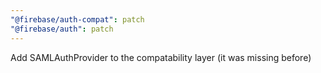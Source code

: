 ```yaml
---
"@firebase/auth-compat": patch
"@firebase/auth": patch
---
```


Add SAMLAuthProvider to the compatability layer (it was missing before)
